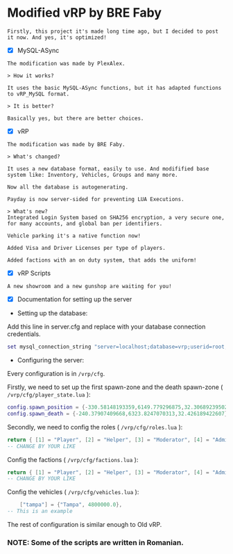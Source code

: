 # Modified vRP by BRE Faby

`Firstly, this project it's made long time ago, but I decided to post it now. And yes, it's optimized!`

- [x] MySQL-ASync
```
The modification was made by PlexAlex.

> How it works?

It uses the basic MySQL-ASync functions, but it has adapted functions to vRP_MySQL format.

> It is better?

Basically yes, but there are better choices.
```

- [x] vRP
```
The modification was made by BRE Faby.

> What's changed?

It uses a new database format, easily to use. And modifified base system like: Inventory, Vehicles, Groups and many more.

Now all the database is autogenerating.

Payday is now server-sided for preventing LUA Executions.

> What's new?
Integrated Login System based on SHA256 encryption, a very secure one, for many accounts, and global ban per identifiers.

Vehicle parking it's a native function now!

Added Visa and Driver Licenses per type of players.

Added factions with an on duty system, that adds the uniform!
```
- [x] vRP Scripts
```
A new showroom and a new gunshop are waiting for you!
```

- [x] Documentation for setting up the server

* Setting up the database:

Add this line in server.cfg and replace with your database connection credentials.
```lua
set mysql_connection_string "server=localhost;database=vrp;userid=root;password="
```

* Configuring the server:

Every configuration is in `/vrp/cfg`.

Firstly, we need to set up the first spawn-zone and the death spawn-zone ( `/vrp/cfg/player_state.lua` ):
```lua
config.spawn_position = {-330.58148193359,6149.779296875,32.30689239502} -- CHANGE THIS COORD FOR FIRST SPAWN
config.spawn_death = {-240.37907409668,6323.8247070313,32.426189422607} -- CHANGE THIS COORD FOR DEATH SPAWN
```

Secondly, we need to config the roles ( `/vrp/cfg/roles.lua` ):
```lua
return { [1] = "Player", [2] = "Helper", [3] = "Moderator", [4] = "Administrator", [5] = "Developer", [6] = "Owner" }
-- CHANGE BY YOUR LIKE
```

Config the factions ( `/vrp/cfg/factions.lua` ):
```lua
return { [1] = "Player", [2] = "Helper", [3] = "Moderator", [4] = "Administrator", [5] = "Developer", [6] = "Owner" }
-- CHANGE BY YOUR LIKE
```

Config the vehicles ( `/vrp/cfg/vehicles.lua` ):
```lua
    ["tampa"] = {"Tampa", 4800000.0},
-- This is an example
```
The rest of configuration is similar enough to Old vRP.

### NOTE: Some of the scripts are written in Romanian.
